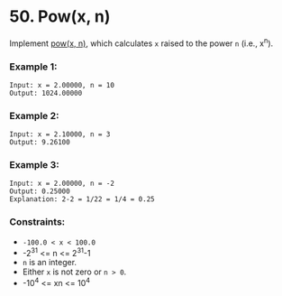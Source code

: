 # 50. Pow(x, n)

Implement [pow(x, n)](http://www.cplusplus.com/reference/valarray/pow/), which calculates `x` raised to the power `n` (i.e., x<sup>n</sup>).

### Example 1:

```text
Input: x = 2.00000, n = 10
Output: 1024.00000
```

### Example 2:

```text
Input: x = 2.10000, n = 3
Output: 9.26100
```

### Example 3:

```text
Input: x = 2.00000, n = -2
Output: 0.25000
Explanation: 2-2 = 1/22 = 1/4 = 0.25
```

### Constraints:

- `-100.0 < x < 100.0`
- -2<sup>31</sup> <= n <= 2<sup>31</sup>-1
- `n` is an integer.
- Either `x` is not zero or `n > 0`.
- -10<sup>4</sup> <= xn <= 10<sup>4</sup>
